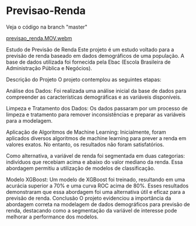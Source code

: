 # Previsao-Renda

Veja o código na branch "master"


[previsao_renda.MOV.webm](https://github.com/user-attachments/assets/00f6dcef-cef9-4c75-ad5c-a8ece2ad674f)






Estudo de Previsão de Renda
Este projeto é um estudo voltado para a previsão de renda baseado em dados demográficos de uma população. A base de dados utilizada foi fornecida pela Ebac (Escola Brasileira de Administração Pública e Negócios).

Descrição do Projeto
O projeto contemplou as seguintes etapas:

Análise dos Dados: Foi realizada uma análise inicial da base de dados para compreender as características demográficas e as variáveis disponíveis.

Limpeza e Tratamento dos Dados: Os dados passaram por um processo de limpeza e tratamento para remover inconsistências e preparar as variáveis para a modelagem.

Aplicação de Algoritmos de Machine Learning: Inicialmente, foram aplicados diversos algoritmos de machine learning para prever a renda em valores exatos. No entanto, os resultados não foram satisfatórios.

Como alternativa, a variável de renda foi segmentada em duas categorias: indivíduos que recebiam acima e abaixo do valor mediano da renda. Essa abordagem permitiu a utilização de modelos de classificação.

Modelo XGBoost: Um modelo de XGBoost foi treinado, resultando em uma acurácia superior a 70% e uma curva ROC acima de 80%. Esses resultados demonstraram que essa abordagem foi uma alternativa útil e eficaz para a previsão de renda.
Conclusão
O projeto evidenciou a importância da abordagem correta na modelagem de dados demográficos para previsão de renda, destacando como a segmentação da variável de interesse pode melhorar a performance dos modelos.
